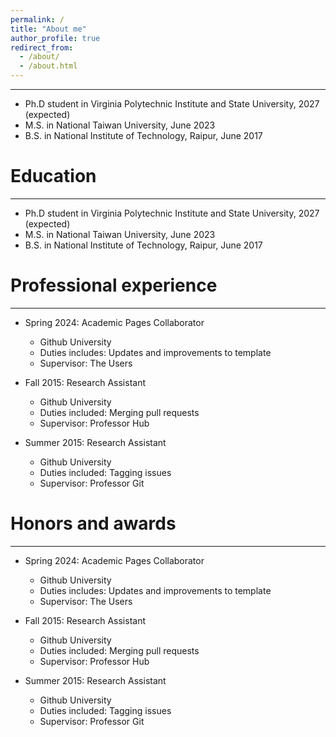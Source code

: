 ```yaml
---
permalink: /
title: "About me"
author_profile: true
redirect_from: 
  - /about/
  - /about.html
---
```

------
* Ph.D student in Virginia Polytechnic Institute and State University, 2027 (expected)
* M.S. in National Taiwan University, June 2023
* B.S. in National Institute of Technology, Raipur, June 2017

Education
======
------
* Ph.D student in Virginia Polytechnic Institute and State University, 2027 (expected)
* M.S. in National Taiwan University, June 2023
* B.S. in National Institute of Technology, Raipur, June 2017

Professional experience
======
------
* Spring 2024: Academic Pages Collaborator
  * Github University
  * Duties includes: Updates and improvements to template
  * Supervisor: The Users

* Fall 2015: Research Assistant
  * Github University
  * Duties included: Merging pull requests
  * Supervisor: Professor Hub

* Summer 2015: Research Assistant
  * Github University
  * Duties included: Tagging issues
  * Supervisor: Professor Git

Honors and awards
======
------
* Spring 2024: Academic Pages Collaborator
  * Github University
  * Duties includes: Updates and improvements to template
  * Supervisor: The Users

* Fall 2015: Research Assistant
  * Github University
  * Duties included: Merging pull requests
  * Supervisor: Professor Hub

* Summer 2015: Research Assistant
  * Github University
  * Duties included: Tagging issues
  * Supervisor: Professor Git